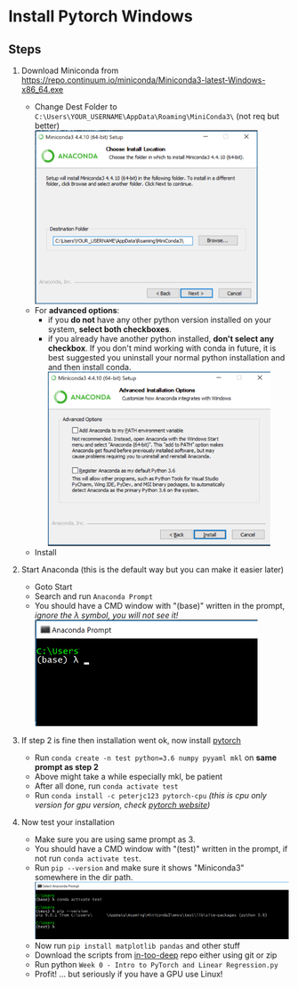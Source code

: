 # Install Pytorch Windows

## Steps

1. Download Miniconda from https://repo.continuum.io/miniconda/Miniconda3-latest-Windows-x86_64.exe

    - Change Dest Folder to `C:\Users\YOUR_USERNAME\AppData\Roaming\MiniConda3\` (not req but better)<br>
    <img src="pics/install-pytorch-windows/conda-install1.png" width="400" /> <br>
    - For **advanced options**:
        - if you **do not** have any other python version installed on your system, **select both checkboxes**.
        - if you already have another python installed, **don't select any checkbox**. If you don't mind working with conda in future, it is best suggested you uninstall your normal python installation and and then install conda.
        <img src="pics/install-pytorch-windows/conda-install2.png" width="400" /><br>
    - Install
2. Start Anaconda (this is the default way but you can make it easier later)
    - Goto Start
    - Search and run `Anaconda Prompt`
    - You should have a CMD window with "(base)" written in the prompt, *ignore the λ symbol, you will not see it!*
    <img src="pics/install-pytorch-windows/console1.png" width="400" /><br>
3. If step 2 is fine then installation went ok, now install [pytorch](https://github.com/peterjc123/pytorch-scripts)
    - Run `conda create -n test python=3.6 numpy pyyaml mkl` on **same prompt as step 2**
    - Above might take a while especially mkl, be patient
    - After all done, run `conda activate test`
    - Run `conda install -c peterjc123 pytorch-cpu` *(this is cpu only version for gpu version, check [pytorch website](https://github.com/peterjc123/pytorch-scripts))*
4. Now test your installation
    - Make sure you are using same prompt as 3.
    - You should have a CMD window with "(test)" written in the prompt, if not run `conda activate test`.
    - Run `pip --version` and make sure it shows "Miniconda3" somewhere in the dir path.
    <img src="pics/install-pytorch-windows/console2.png" width="500" /><br>
    - Now run `pip install matplotlib pandas` and other stuff
    - Download the scripts from [in-too-deep](https://github.com/ML-Society/In-Too-Deep-Learning) repo either using git or zip
    - Run python `Week 0 - Intro to PyTorch and Linear Regression.py`
    - Profit! ... but seriously if you have a GPU use Linux!

